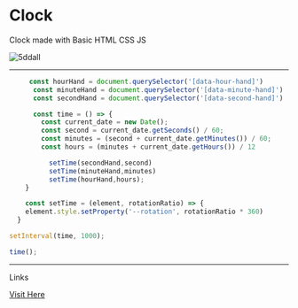 # Clock
Clock made with Basic HTML CSS JS

![5ddall](https://user-images.githubusercontent.com/70858211/122096255-fe485180-ce2b-11eb-9671-b655b55ef4cd.gif)

---

```javascript
     const hourHand = document.querySelector('[data-hour-hand]')
      const minuteHand = document.querySelector('[data-minute-hand]')
      const secondHand = document.querySelector('[data-second-hand]')

      const time = () => {
        const current_date = new Date();
        const second = current_date.getSeconds() / 60;
        const minutes = (second + current_date.getMinutes()) / 60;
        const hours = (minutes + current_date.getHours()) / 12

	      setTime(secondHand,second)
	      setTime(minuteHand,minutes)
	      setTime(hourHand,hours);
    }

    const setTime = (element, rotationRatio) => {
   	element.style.setProperty('--rotation', rotationRatio * 360)
  }

setInterval(time, 1000);

time();
```

---

Links

[Visit Here](https://yogeshrdr.github.io/Clock/)
